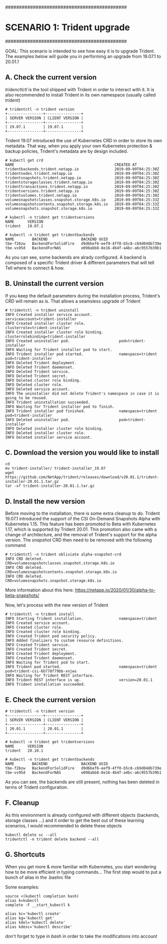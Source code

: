 ############################################
# SCENARIO 1: Trident upgrade
############################################

GOAL:
This scenario is intended to see how easy it is to upgrade Trident.
The examples below will guide you in performing an upgrade from 19.07.1 to 20.01.1


## A. Check the current version

*tridenctlctl* is the tool shipped with Trident in order to interact with it.
It is also recommended to install Trident in its own namespace (usually called *trident*)
```
# tridentctl -n trident version 
+----------------+----------------+
| SERVER VERSION | CLIENT VERSION |
+----------------+----------------+
| 19.07.1        | 19.07.1        |
+----------------+----------------+
```

Trident 19.07 introduced the use of Kubernetes CRD in order to store its own metadata.
That way, when you apply your own Kubernetes protection & backup policies, Trident's metadata are by design included.

```
# kubectl get crd
NAME                                             CREATED AT
tridentbackends.trident.netapp.io                2019-09-09T04:25:30Z
tridentnodes.trident.netapp.io                   2019-09-09T04:25:30Z
tridentsnapshots.trident.netapp.io               2019-09-09T04:25:30Z
tridentstorageclasses.trident.netapp.io          2019-09-09T04:25:30Z
tridenttransactions.trident.netapp.io            2019-09-09T04:25:30Z
tridentversions.trident.netapp.io                2019-09-09T04:25:30Z
tridentvolumes.trident.netapp.io                 2019-09-09T04:25:30Z
volumesnapshotclasses.snapshot.storage.k8s.io    2019-09-09T04:25:33Z
volumesnapshotcontents.snapshot.storage.k8s.io   2019-09-09T04:25:33Z
volumesnapshots.snapshot.storage.k8s.io          2019-09-09T04:25:33Z

# kubectl -n trident get tridentversions
NAME      VERSION
trident   19.07.1

# kubectl -n trident get tridentbackends
NAME        BACKEND               BACKEND UUID
tbe-f26zw   BackendForSolidFire   d9d6bef6-eef9-4ff0-b5c8-c69d048b739e
tbe-vs95d   BackendForNAS         e098abb8-8e16-4b4f-a4bc-a6c9557b39b1
```
As you can see, some backends are alrady configured.
A backend is composed of a specific Trident driver & different parameters that will tell Tell where to connect & how.


## B. Uninstall the current version

If you keep the default parameters during the installation process, Trident's CRD will remain as is.
That allows a seamsless upgrade of Trident

```
# tridentctl -n trident uninstall
INFO Created installer service account.            serviceaccount=trident-installer
INFO Created installer cluster role.               clusterrole=trident-installer
INFO Created installer cluster role binding.       clusterrolebinding=trident-installer
INFO Created uninstaller pod.                      pod=trident-installer
INFO Waiting for Trident installer pod to start.
INFO Trident installer pod started.                namespace=trident pod=trident-installer
INFO Deleted Trident deployment.
INFO Deleted Trident daemonset.
INFO Deleted Trident service.
INFO Deleted Trident secret.
INFO Deleted cluster role binding.
INFO Deleted cluster role.
INFO Deleted service account.
INFO The uninstaller did not delete Trident's namespace in case it is going to be reused.
INFO Trident uninstallation succeeded.
INFO Waiting for Trident installer pod to finish.
INFO Trident installer pod finished.               namespace=trident pod=trident-installer
INFO Deleted uninstaller pod.                      pod=trident-installer
INFO Deleted installer cluster role binding.
INFO Deleted installer cluster role.
INFO Deleted installer service account.
```

## C. Download the version you would like to install
```
cd
mv trident-installer/ trident-installer_19.07
wget https://github.com/NetApp/trident/releases/download/v20.01.1/trident-installer-20.01.1.tar.gz
tar -xf trident-installer-20.01.1.tar.gz
```

## D. Install the new version

Before moving to the installation, there is some extra cleanup to do.
Trident 19.07.1 introduced the support of the CSI On-Demand Snapshots Alpha with Kubernetes 1.15.
This feature has been promoted to Beta with Kubernetes 1.17, which is supported by Trident 20.01.
This promotion also came with a change of architecture, and the removal of Trident's support for the alpha version.
The *snapshot* CRD then need to be removed with the following command
```
# tridentctl -n trident obliviate alpha-snapshot-crd
INFO CRD deleted.                                  CRD=volumesnapshotclasses.snapshot.storage.k8s.io
INFO CRD deleted.                                  CRD=volumesnapshotcontents.snapshot.storage.k8s.io
INFO CRD deleted.                                  CRD=volumesnapshots.snapshot.storage.k8s.io
```
More information about this here: https://netapp.io/2020/01/30/alpha-to-beta-snapshots/

Now, let's process with the new version of Trident
```
# tridentctl -n trident install 
INFO Starting Trident installation.                namespace=trident
INFO Created service account.
INFO Created cluster role.
INFO Created cluster role binding.
INFO Created Trident pod security policy.
INFO Added finalizers to custom resource definitions.
INFO Created Trident service.
INFO Created Trident secret.
INFO Created Trident deployment.
INFO Created Trident daemonset.
INFO Waiting for Trident pod to start.
INFO Trident pod started.                          namespace=trident pod=trident-csi-6b778f79bb-xnjws
INFO Waiting for Trident REST interface.
INFO Trident REST interface is up.                 version=20.01.1
INFO Trident installation succeeded.
```

## E. Check the current version
```
# tridentctl -n trident version
+----------------+----------------+
| SERVER VERSION | CLIENT VERSION |
+----------------+----------------+
| 20.01.1        | 20.01.1        |
+----------------+----------------+

# kubectl -n trident get tridentversions
NAME      VERSION
trident   20.10.1

# kubectl -n trident get tridentbackends
NAME        BACKEND               BACKEND UUID
tbe-f26zw   BackendForSolidFire   d9d6bef6-eef9-4ff0-b5c8-c69d048b739e
tbe-vs95d   BackendForNAS         e098abb8-8e16-4b4f-a4bc-a6c9557b39b1
```
As you can see, the backends are still present, nothing has been deleted in terms of Trident configuration.

## F. Cleanup

As this environment is already configured with different objects (backends, storage classes ...) and it order to get the best out of these learning scenarios, I would recommended to delete these objects

```
kubectl delete sc --all
tridentctl -n trident delete backend --all
```

## G. Shortcuts

When you get more & more familiar with Kubernetes, you start wondering how to be more efficient in typing commands...
The first step would to put a bunch of alias in the .bashrc file

Some examples:
```
source <(kubectl completion bash)
alias k=kubectl
complete -F __start_kubectl k

alias kc='kubectl create'
alias kg='kubectl get'
alias kdel='kubectl delete'
alias kdesc='kubectl describe'
```
don't forget to type in _bash_ in order to take the modifications into account